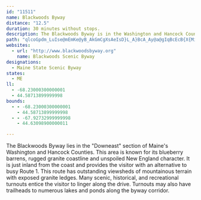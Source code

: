 ```yaml
---
id: "11511"
name: Blackwoods Byway
distance: "12.5"
duration: 30 minutes without stops.
description: The Blackwoods Byway is in the Washington and Hancock Counties. It is just inland from the coast and has access to bodies of water.
path: "qlcoGpdm_LuIse@mEmKe@yB_AkGmCgXsAeIsD}L_A}BcA_Ay@a@gIqBcEcB{X{Mir@qYaCwA{EiEgDmEqByDaA_CoA_EwHe[}Gw[_P{o@mByG_EeMsK}YsOed@w@kBsCoJ_AsDq@aDu@eEsAyJyBwS[aFs@oU}@iEkCkGw@aC[_ByFqb@e@gCGs@?_Yt@kJOoEYsBoCuINwEzB{D|@sE?cU\\uIx@yIPoGXeE|@_EnCeKbBmLBe@IsAcB{IIgDb@oOSwBuAsDIa@?yAHc@dAwBnB_C`BsDjBeDb@yAv@eE\\sCLuB^yBx@gCxBwDr@aBb@uAJ_AHkBCqA_@iD[sAM}B?{B`@mEFkGBoDSgQRwOT{Bb@eD~BsHzIwWj@gChJcNlEyF|EgFbG_GnO{PpCoF`F{MpA{Cx@sCp@_DdDcTf@mCx@yCzCqItAcGbEqVjEwXxDuTx@uDNkABy@?_DYmFNkDXiB|EoSz@sERmBHsCAgBMqBi@oD}A_Ee@}@iByBmB{AyAmBoBqDs@cBsB_Hi@aCu@qEYoE_AyHs@gCwB{Fa@eEDyCXgA~BmFb@yATeDBcLFmIE_BEaAWmAWqBy@uIm@gNLq\\NaJdBiOHyDKgBcAyHOaBEaC?sLi@ma@XoWI_BmB_IYoBKmDHwDToExAcTrCel@|@uJnCuQxAwKh@mBn@cBfFaIt@iCx@kD|AsHNsANuEc@cVBiHf@mMz@sKz@iNf@_F^mCbDmH`QkSlCsD~@qBf@uAbCoM"
websites:
  - url: "http://www.blackwoodsbyway.org"
    name: Blackwoods Scenic Byway
designations:
  - Maine State Scenic Byway
states:
  - ME
ll:
  - -68.23000300000001
  - 44.58713899999998
bounds:
  - - -68.23000300000001
    - 44.58713899999998
  - - -67.92732999999998
    - 44.63098900000011

---
```


The Blackwoods Byway lies in the "Downeast" section of Maine's Washington and Hancock Counties. This area is known for its blueberry barrens, rugged granite coastline and unspoiled New England character. It is just inland from the coast and provides the visitor with an alternative to busy Route 1. This route has outstanding viewsheds of mountainous terrain with exposed granite ledges. Many scenic, historical, and recreational turnouts entice the visitor to linger along the drive. Turnouts may also have trailheads to numerous lakes and ponds along the byway corridor.
